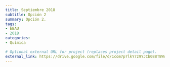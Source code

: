```yaml
---
title: Septiembre 2018
subtitle: Opción 2
summary: Opción 2.
tags:
- EBAU
- 2018
categories:
- Química

# Optional external URL for project (replaces project detail page).
external_link: https://drive.google.com/file/d/1com7p7lkY7z9YJCb088T8WoVyKyCm8k3/view
---
```

